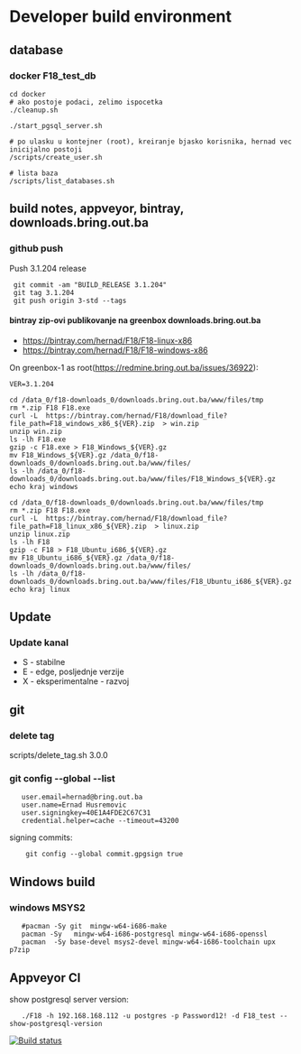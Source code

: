 # Developer build environment

## database

### docker F18_test_db

    cd docker
    # ako postoje podaci, zelimo ispocetka
    ./cleanup.sh

    ./start_pgsql_server.sh

    # po ulasku u kontejner (root), kreiranje bjasko korisnika, hernad vec inicijalno postoji
    /scripts/create_user.sh

    # lista baza
    /scripts/list_databases.sh

## build notes, appveyor, bintray, downloads.bring.out.ba


### github push


Push 3.1.204 release

     git commit -am "BUILD_RELEASE 3.1.204"
     git tag 3.1.204
     git push origin 3-std --tags


#### bintray zip-ovi publikovanje na greenbox downloads.bring.out.ba

  * https://bintray.com/hernad/F18/F18-linux-x86
  * https://bintray.com/hernad/F18/F18-windows-x86

On greenbox-1 as root(https://redmine.bring.out.ba/issues/36922):

    VER=3.1.204

    cd /data_0/f18-downloads_0/downloads.bring.out.ba/www/files/tmp
    rm *.zip F18 F18.exe
    curl -L  https://bintray.com/hernad/F18/download_file?file_path=F18_windows_x86_${VER}.zip  > win.zip
    unzip win.zip
    ls -lh F18.exe
    gzip -c F18.exe > F18_Windows_${VER}.gz
    mv F18_Windows_${VER}.gz /data_0/f18-downloads_0/downloads.bring.out.ba/www/files/
    ls -lh /data_0/f18-downloads_0/downloads.bring.out.ba/www/files/F18_Windows_${VER}.gz
    echo kraj windows

    cd /data_0/f18-downloads_0/downloads.bring.out.ba/www/files/tmp
    rm *.zip F18 F18.exe
    curl -L  https://bintray.com/hernad/F18/download_file?file_path=F18_linux_x86_${VER}.zip  > linux.zip
    unzip linux.zip
    ls -lh F18
    gzip -c F18 > F18_Ubuntu_i686_${VER}.gz
    mv F18_Ubuntu_i686_${VER}.gz /data_0/f18-downloads_0/downloads.bring.out.ba/www/files/
    ls -lh /data_0/f18-downloads_0/downloads.bring.out.ba/www/files/F18_Ubuntu_i686_${VER}.gz
    echo kraj linux


## Update

### Update kanal

* S - stabilne
* E - edge, posljednje verzije
* X - eksperimentalne - razvoj








## git

### delete tag

   scripts/delete_tag.sh 3.0.0


### git config --global --list

       user.email=hernad@bring.out.ba
       user.name=Ernad Husremovic
       user.signingkey=40E1A4FDE2C67C31
       credential.helper=cache --timeout=43200

 signing commits:

        git config --global commit.gpgsign true


## Windows build

### windows MSYS2

       #pacman -Sy git  mingw-w64-i686-make
       pacman -Sy   mingw-w64-i686-postgresql mingw-w64-i686-openssl
       pacman  -Sy base-devel msys2-devel mingw-w64-i686-toolchain upx p7zip


## Appveyor CI


show postgresql server version:

       ./F18 -h 192.168.168.112 -u postgres -p Password12! -d F18_test --show-postgresql-version



[![Build status](https://ci.appveyor.com/api/projects/status/eg8qsklygduukk87?svg=true)](https://ci.appveyor.com/project/hernad/f18-knowhow)
